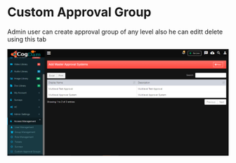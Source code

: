 # Custom Approval Group

Admin user can create approval group of any level also he can editt delete using this tab

![](../../.gitbook/assets/image%20%28171%29.png)

